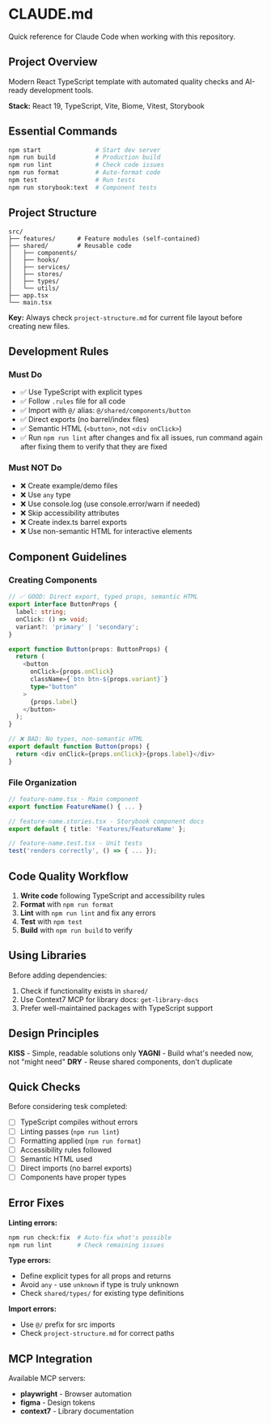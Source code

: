 # CLAUDE.md

Quick reference for Claude Code when working with this repository.

## Project Overview

Modern React TypeScript template with automated quality checks and AI-ready development tools.

**Stack:** React 19, TypeScript, Vite, Biome, Vitest, Storybook

## Essential Commands

```bash
npm start               # Start dev server
npm run build           # Production build
npm run lint            # Check code issues
npm run format          # Auto-format code
npm test                # Run tests
npm run storybook:text  # Component tests
```

## Project Structure

```
src/
├── features/      # Feature modules (self-contained)
├── shared/        # Reusable code
│   ├── components/
│   ├── hooks/
│   ├── services/
│   ├── stores/
│   ├── types/
│   └── utils/
├── app.tsx
└── main.tsx
```

**Key:** Always check `project-structure.md` for current file layout before creating new files.

## Development Rules

### Must Do
- ✅ Use TypeScript with explicit types
- ✅ Follow `.rules` file for all code
- ✅ Import with `@/` alias: `@/shared/components/button`
- ✅ Direct exports (no barrel/index files)
- ✅ Semantic HTML (`<button>`, not `<div onClick>`)
- ✅ Run `npm run lint` after changes and fix all issues, run command again after fixing them to verify that they are fixed

### Must NOT Do
- ❌ Create example/demo files
- ❌ Use `any` type
- ❌ Use console.log (use console.error/warn if needed)
- ❌ Skip accessibility attributes
- ❌ Create index.ts barrel exports
- ❌ Use non-semantic HTML for interactive elements

## Component Guidelines

### Creating Components

```typescript
// ✅ GOOD: Direct export, typed props, semantic HTML
export interface ButtonProps {
  label: string;
  onClick: () => void;
  variant?: 'primary' | 'secondary';
}

export function Button(props: ButtonProps) {
  return (
    <button
      onClick={props.onClick}
      className={`btn btn-${props.variant}`}
      type="button"
    >
      {props.label}
    </button>
  );
}
```

```typescript
// ❌ BAD: No types, non-semantic HTML
export default function Button(props) {
  return <div onClick={props.onClick}>{props.label}</div>
}
```

### File Organization

```typescript
// feature-name.tsx - Main component
export function FeatureName() { ... }

// feature-name.stories.tsx - Storybook component docs
export default { title: 'Features/FeatureName' };

// feature-name.test.tsx - Unit tests
test('renders correctly', () => { ... });
```

## Code Quality Workflow

1. **Write code** following TypeScript and accessibility rules
2. **Format** with `npm run format`
3. **Lint** with `npm run lint` and fix any errors
4. **Test** with `npm test`
5. **Build** with `npm run build` to verify

## Using Libraries

Before adding dependencies:
1. Check if functionality exists in `shared/`
2. Use Context7 MCP for library docs: `get-library-docs`
3. Prefer well-maintained packages with TypeScript support

## Design Principles

**KISS** - Simple, readable solutions only
**YAGNI** - Build what's needed now, not "might need"
**DRY** - Reuse shared components, don't duplicate

## Quick Checks

Before considering tesk completed:

- [ ] TypeScript compiles without errors
- [ ] Linting passes (`npm run lint`)
- [ ] Formatting applied (`npm run format`)
- [ ] Accessibility rules followed
- [ ] Semantic HTML used
- [ ] Direct imports (no barrel exports)
- [ ] Components have proper types

## Error Fixes

**Linting errors:**
```bash
npm run check:fix  # Auto-fix what's possible
npm run lint       # Check remaining issues
```

**Type errors:**
- Define explicit types for all props and returns
- Avoid `any` - use `unknown` if type is truly unknown
- Check `shared/types/` for existing type definitions

**Import errors:**
- Use `@/` prefix for src imports
- Check `project-structure.md` for correct paths

## MCP Integration

Available MCP servers:
- **playwright** - Browser automation
- **figma** - Design tokens
- **context7** - Library documentation
